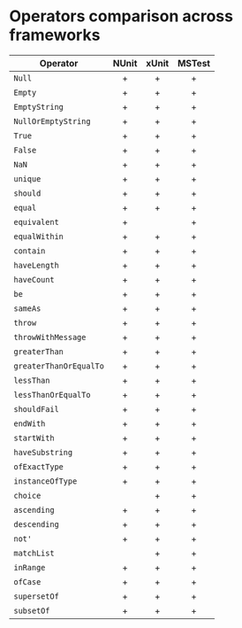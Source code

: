 Operators comparison across frameworks
======================================

| Operator               | NUnit | xUnit | MSTest |
|------------------------|:-----:|:-----:|:------:|
| `Null`                 | +     | +     | +      |
| `Empty`                | +     | +     | +      |
| `EmptyString`          | +     | +     | +      |
| `NullOrEmptyString`    | +     | +     | +      |
| `True`                 | +     | +     | +      |
| `False`                | +     | +     | +      |
| `NaN`                  | +     | +     | +      |
| `unique`               | +     | +     | +      |
| `should`               | +     | +     | +      |
| `equal`                | +     | +     | +      |
| `equivalent`           | +     |       | +      |
| `equalWithin`          | +     | +     | +      |
| `contain`              | +     | +     | +      |
| `haveLength`           | +     | +     | +      |
| `haveCount`            | +     | +     | +      |
| `be`                   | +     | +     | +      |
| `sameAs`               | +     | +     | +      |
| `throw`                | +     | +     | +      |
| `throwWithMessage`     | +     | +     | +      |
| `greaterThan`          | +     | +     | +      |
| `greaterThanOrEqualTo` | +     | +     | +      |
| `lessThan`             | +     | +     | +      |
| `lessThanOrEqualTo`    | +     | +     | +      |
| `shouldFail`           | +     | +     | +      |
| `endWith`              | +     | +     | +      |
| `startWith`            | +     | +     | +      |
| `haveSubstring`        | +     | +     | +      |
| `ofExactType`          | +     | +     | +      |
| `instanceOfType`       | +     | +     | +      |
| `choice`               |       | +     | +      |
| `ascending`            | +     | +     | +      |
| `descending`           | +     | +     | +      |
| `not'`                 | +     | +     | +      |
| `matchList`            |       | +     | +      |
| `inRange`              | +     | +     | +      |
| `ofCase`               | +     | +     | +      |
| `supersetOf`           | +     | +     | +      |
| `subsetOf`             | +     | +     | +      |
